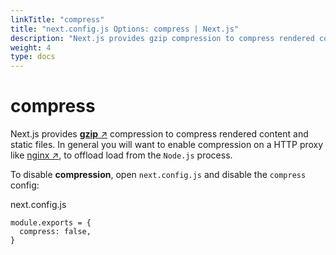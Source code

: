 ```yaml
---
linkTitle: "compress"
title: "next.config.js Options: compress | Next.js"
description: "Next.js provides gzip compression to compress rendered content and static files, it only works with the server target. Learn more about it here."
weight: 4
type: docs
---
```


# compress

Next.js provides [**gzip** ↗](https://tools.ietf.org/html/rfc6713#section-3) compression to compress rendered content and static files. In general you will want to enable compression on a HTTP proxy like [nginx ↗](https://www.nginx.com/), to offload load from the `Node.js` process.

To disable **compression**, open `next.config.js` and disable the `compress` config:


next.config.js
```
module.exports = {
  compress: false,
}
```
